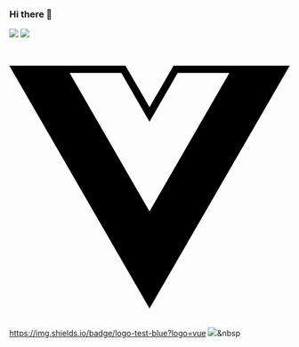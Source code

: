 ### Hi there 👋


<img src= "https://img.shields.io/badge/VUE.JS-000000?style=for-the-badge&logo=vuedotjs&logoColor=44E192">
<img src="https://img.shields.io/badge/Spring-#000000.svg?&style=for-the-badge&logo=Spring&logoColor="#6DB33F>

<svg role="img" viewBox="0 0 24 24" xmlns="http://www.w3.org/2000/svg"><title>Vue.js</title><path d="M24,1.61H14.06L12,5.16,9.94,1.61H0L12,22.39ZM12,14.08,5.16,2.23H9.59L12,6.41l2.41-4.18h4.43Z"/></svg>
https://img.shields.io/badge/logo-test-blue?logo=vue
<img src="https://img.shields.io/badge/style=flat-square&logo=Python&logoColor=white"/></a>&nbsp 

<!--
**Yoochangmin/Yoochangmin** is a ✨ _special_ ✨ repository because its `README.md` (this file) appears on your GitHub profile.

Here are some ideas to get you started:

- 🔭 I’m currently working on ...
- 🌱 I’m currently learning ...
- 👯 I’m looking to collaborate on ...
- 🤔 I’m looking for help with ...
- 💬 Ask me about ...
- 📫 How to reach me: ...
- 😄 Pronouns: ...
- ⚡ Fun fact: ...
-->
